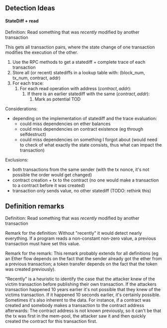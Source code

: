 
## Detection Ideas

#### StateDiff + read

Definition: Read something that was *recently* modified by another transaction

This gets all transaction pairs, where the state change of one transaction modifies the execution of the other.

1. Use the RPC methods to get a statediff + complete trace of each transaction
2. Store all (or recent) statediffs in a lookup table with: (block_num, tx_num, contract, addr)
3. For each trace:
    1. For each read operation with address $(contract, addr)$:
        1. If there is an earlier statediff with the same $(contract, addr)$:
            1. Mark as potential TOD

Considerations:
- depending on the implementation of statediff and the trace evaluation:
    - could miss dependencies on ether balances
    - could miss dependencies on contract existence (eg through selfdestruct)
    - could miss dependencies on something I forgot about (would need to check of what exactly the state consists, thus what can impact the transaction)

Exclusions:
- both transactions from the same sender (with the tx nonce, it's not possible the order would get changed)
- contract creation + tx to the contract (no one would make a transaction to a contract before it was created)
- transaction only sends value, no other statediff (TODO: rethink this)

## Definition remarks

Definition: Read something that was *recently* modified by another transaction

Remark for the definition: Without "recently" it would detect nearly everything. If a program reads a non-constant non-zero value, a previous transaction must have set this value.

Remark for the remark: This remark probably extends for all definitions (eg an Ether flow depends on the fact that the sender already got the ether from a previous transaction; a token transfer depends on the fact that the token was created previously).

"Recently" is a heuristic to identify the case that the attacker knew of the victim transaction before publishing their own transaction. If the attackers transaction happened 10 years earlier it's not possible that they knew of the victims transaction. If it happened 10 seconds earlier, it's certainly possible.
Sometimes it's also inherent to the data. For instance, if a contract was created and somebody makes a transaction to the contract address afterwards: The contract address is not known previously, so it can't be that the tx was first in the mem-pool, the attacker saw it and then quickly created the contract for this transaction first.